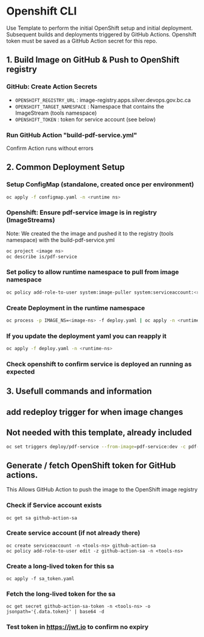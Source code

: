 # Openshift CLI

Use Template to perform the initial OpenShift setup and initial deployment.  Subsequent builds and deployments triggered by GitHub Actions.  Openshift token must be saved as a GitHub Action secret for this repo.

##
## 1. Build Image on GitHub & Push to OpenShift registry

### GitHub: Create Action Secrets
- `OPENSHIFT_REGISTRY_URL`      : image-registry.apps.silver.devops.gov.bc.ca
- `OPENSHIFT_TARGET_NAMESPACE`  : Namespace that contains the ImageStream (tools namespace)
- `OPENSHIFT_TOKEN`             : token for service account (see below)

### Run GitHub Action "build-pdf-service.yml"
Confirm Action runs without errors

##
## 2. Common Deployment Setup

### Setup ConfigMap (standalone, created once per environment)
```bash
oc apply -f configmap.yaml -n <runtime ns>
```

### Openshift: Ensure pdf-service image is in registry (ImageStreams)
Note: We created the the image and pushed it to the registry (tools namespace) with the build-pdf-service.yml 
```bash
oc project <image ns>
oc describe is/pdf-service
```
### Set policy to allow runtime namespace to pull from image namespace
```bash
oc policy add-role-to-user system:image-puller system:serviceaccount:<runtime ns>:default -n=<image ns>
```

### Create Deployment in the runtime namespace
```bash
oc process -p IMAGE_NS=<image-ns> -f deploy.yaml | oc apply -n <runtime-ns> -f -
```

### If you update the deployment yaml you can reapply it
```bash
oc apply -f deploy.yaml -n <runtime-ns>
```

### Check openshift to confirm service is deployed an running as expected

##
## 3. Usefull commands and information

## add redeploy trigger for when image changes
## Not needed with this template, already included
```bash
oc set triggers deploy/pdf-service --from-image=pdf-service:dev -c pdf-service
```

## Generate / fetch OpenShift token for GitHub actions.
This Allows GitHub Action to push the image to the OpenShift image registry

### Check if Service account exists
 ```
 oc get sa github-action-sa
 ```

### Create service account (if not already there)
```
oc create serviceaccount -n <tools-ns> github-action-sa
oc policy add-role-to-user edit -z github-action-sa -n <tools-ns>
```

### Create a long-lived token for this sa
```
oc apply -f sa_token.yaml
```

### Fetch the long-lived token for the sa
```
oc get secret github-action-sa-token -n <tools-ns> -o jsonpath='{.data.token}' | base64 -d
```

###  Test token in https://jwt.io to confirm no expiry

